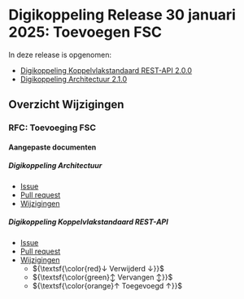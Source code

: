 # Digikoppeling Release 30 januari 2025: Toevoegen FSC

In deze release is opgenomen:

- [Digikoppeling Koppelvlakstandaard REST-API 2.0.0](https://gitdocumentatie.logius.nl/publicatie/dk/restapi/2.0.0/)
- [Digikoppeling Architectuur 2.1.0](https://gitdocumentatie.logius.nl/publicatie/dk/architectuur/2.1.0/)

## Overzicht Wijzigingen

### RFC: Toevoeging FSC

#### Aangepaste documenten

##### Digikoppeling Architectuur

- [Issue](https://github.com/Logius-standaarden/Digikoppeling-Koppelvlakstandaard-REST-API/issues/26)
- [Pull request](https://github.com/Logius-standaarden/Digikoppeling-Architectuur/pull/14)
- [Wijzigingen](https://github.com/Logius-standaarden/Digikoppeling-Architectuur/pull/14/files)


##### Digikoppeling Koppelvlakstandaard REST-API

- [Issue](https://github.com/Logius-standaarden/Digikoppeling-Koppelvlakstandaard-REST-API/issues/26)
- [Pull request](https://github.com/Logius-standaarden/Digikoppeling-Koppelvlakstandaard-REST-API/pull/29)
- [Wijzigingen](https://logius-standaarden.github.io/Digikoppeling-Algemeen/releases/Digikoppeling-Release-20250130/diff.htm)
  - ${\textsf{\color{red}↓ Verwijderd ↓}}$
  - ${\textsf{\color{green}↕ Vervangen ↕}}$
  - ${\textsf{\color{orange}↑ Toegevoegd ↑}}$

